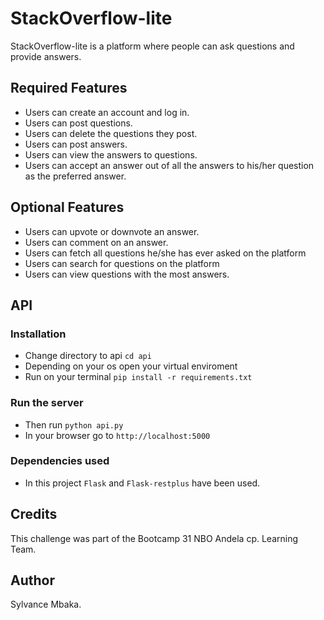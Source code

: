 # StackOverflow-lite
StackOverflow-lite is a platform where people can ask questions and provide answers.

## Required Features
- Users can create an account and log in.
- Users can post questions.
- Users can delete the questions they post.
- Users can post answers.
- Users can view the answers to questions.
- Users can accept an answer out of all the answers to his/her question as the preferred answer. 

## Optional Features
- Users can upvote or downvote an answer.
- Users can comment on an answer.
- Users can fetch all questions he/she has ever asked on the platform
- Users can search for questions on the platform
- Users can view questions with the most answers.

## API
### Installation
- Change directory to api
```cd api```
- Depending on your os open your virtual enviroment
- Run on your terminal
```pip install -r requirements.txt```

### Run the server
- Then run
```python api.py```
- In your browser go to 
```http://localhost:5000```

### Dependencies used
- In this project `Flask` and `Flask-restplus` have been used.

## Credits
This challenge was part of the Bootcamp 31 NBO Andela cp. Learning Team.

## Author
Sylvance Mbaka.
